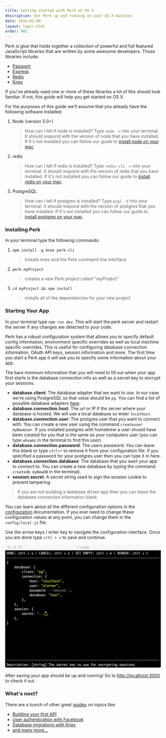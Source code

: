 ```yaml
---
title: Getting started with Perk on OS X
description: Get Perk up and running on your OS X machine.
date: 2016-02-09
layout: topic.html
order: 002
---
```


Perk is glue that holds together a collection of powerful and full featured JavaScript libraries that are written by some awesome developers. Those libraries include:

* [Passport](http://passportjs.org/)
* [Express](http://expressjs.com/)
* [Redis](http://redis.io/)
* [Knex](http://knexjs.org/)


If you've already used one or more of these libraries a lot of this should look familiar. If not, this guide will help you get started on OS X.

For the purposes of this guide we'll assume that you already have the following software installed:

1. Node (version 5.0+)
	> How can I tell if node is installed? Type `node -v` into your terminal. It should respond with the version of node that you have installed. If it's not installed you can follow our guide to [install node on your mac](/guides/install-node-redis-and-postgres-on-your-mac.html).
1. redis
	> How can I tell if redis is installed? Type `redis-cli -v` into your terminal. It should respond with the version of redis that you have installed. If it's not installed you can follow our guide to [install redis on your mac](/guides/install-node-redis-and-postgres-on-your-mac.html).
1. PostgreSQL
	> How can I tell if postgres is installed? Type `psql -V` into your terminal. It should respond with the version of postgres that you have installed. If it's not installed you can follow our guide to [install postgres on your mac](/guides/install-node-redis-and-postgres-on-your-mac.html).

### Installing Perk

In your terminal type the following commands:

1. `npm install -g knex perk-cli`
	
	> Installs knex and the Perk command line interface

1. `perk myProject`

	> creates a new Perk project called "myProject"

1. `cd myProject && npm install`

	> installs all of the dependencies for your new project

### Starting Your App

In your terminal type `npm run dev`. This will start the perk server and restart the server if any changes are detected to your code.

Perk has a robust configuration system that allows you to specify default config information, environment specific overrides as well as local machine specific overrides. This is useful for configuring database connection information, OAuth API keys, session information and more. The first time you start a Perk app it will ask you to specify some information about your app.

The bare minimum information that you will need to fill out when your app first starts is the database connection info as well as a secret key to encrypt your sessions.

* **database.client**: The database adapter that we want to use. In our case we're using PostgreSQL so that value should be `pg`. You can find a list of possible database adapters [here](http://knexjs.org/#Installation-node).
* **database.connection.host**: The url or IP if the server where your database is hosted. We will use a local database so enter `localhost`.
* **database.connection.user**: The postgres user that you want to connect with. You can create a new user using the command `createuser myNewUser`. If you installed postgres with homebrew a user should have been created for you that is the same as your computers user (you can type `whoami` in the terminal to find this user).
* **database.connection.password**: The users password. You can leave this blank or type `ctrl+r` to remove it from your configuration file. If you specified a password for your postgres user then you can type it in here.
* **database.connection.database**: The database that you want your app to connect to. You can create a new database by typing the command `createdb myNewDB` in the terminal).
* **session.secret**: A secret string used to sign the session cookie to prevent tampering.

> If you are not building a database driven app then you can leave the database connection information blank.

You can learn about all the different configuration options in the [configuration](/docs/configuration.html) documentation. If you ever need to change these configuration values at any point, you can change them in the `config/local.js` file.

Use the arrow keys / enter key to navigate the configuration interface. Once you are done type `crtl + s` to save and continue.

![config screenshot](/assets/images/guides/getting-started/config-template.jpg)

After saving your app should be up and running! Go to [http://localhost:3000](http://localhost:3000) to check it out.

### What's next?

There are a bunch of other great [guides](/guides) on topics like:

<!--* [Creating a static home page](/guides/creating-a-static-home-page.html)-->
* [Building your first API](/guides/building-your-first-api.html)
* [User authentication with Facebook](/guides/user-auth-with-facebook.html)
* [Database migrations with Knex](/guides/database-migrations-with-knex.html)
* [and many more...](/guides)